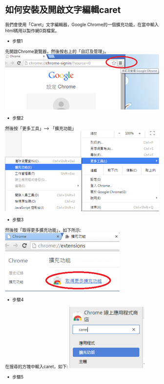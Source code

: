 # 如何安裝及開啟文字編輯caret

我們會使用「Caret」文字編輯器，Google Chrome的一個擴充功能，在當中輸入html碼用以製作網0頁檔案。

- 步驟1

先開啟Chrome瀏覽器，然後按右上的「自訂及管理」。
![](./image/caret1.png)

- 步驟2

然後按「更多工具」--> 「擴充功能」
![](./image/caret2.png)

- 步驟3

然後按「取得更多擴充功能」，如下所示:
![](./image/caret3.png)

- 步驟4

在搜尋的方塊中輸入caret，如下:
![](caret4.png)
- 步驟5
